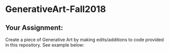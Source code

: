 # GenerativeArt-Fall2018

## Your Assignment:
Create a piece of Generative Art by making edits/additions to code provided in this repository. See example below:



